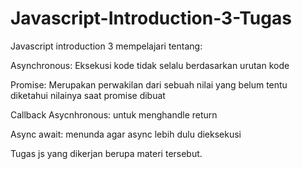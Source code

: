 # Javascript-Introduction-3-Tugas
<p>Javascript introduction 3 mempelajari tentang:</p>
<p>Asynchronous: Eksekusi kode tidak selalu berdasarkan urutan kode</p>
<p>Promise: Merupakan perwakilan dari sebuah nilai yang belum tentu diketahui nilainya saat promise dibuat</p>
<p>Callback Asycnhronous: untuk menghandle return</p>
<p>Async await: menunda agar async lebih dulu dieksekusi </p>
Tugas js yang dikerjan berupa materi tersebut.
